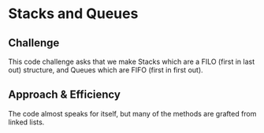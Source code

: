 # Stacks and Queues
<!-- Short summary or background information -->

## Challenge
This code challenge asks that we make Stacks which are a FILO (first in last out) structure, and Queues which are FIFO (first in first out).

## Approach & Efficiency
The code almost speaks for itself, but many of the methods are grafted from linked lists. 
